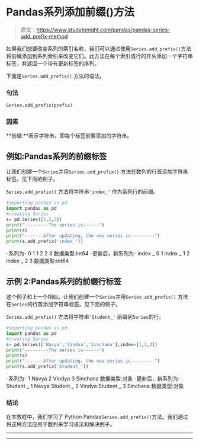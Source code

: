 # Pandas系列添加前缀()方法

> 原文：<https://www.studytonight.com/pandas/pandas-series-add_prefix-method>

如果我们想要改变系列的索引名称，我们可以通过使用`Series.add_prefix()`方法将前缀添加到系列索引来改变它们。此方法在每个索引或行的开头添加一个字符串标签，并返回一个带有更新标签的序列。

下面是`Series.add_prefix()` 方法的语法。

### 句法

```py
Series.add_prefix(prefix)
```

### 因素

**前缀:**表示字符串，即每个标签前要添加的字符串。

## 例如:Pandas系列的前缀标签

让我们创建一个`Series`并用`Series.add_prefix()` 方法在数列的行首添加字符串标签。见下面的例子。

`Series.add_prefix()` 方法将字符串`'index_'` 作为系列行的前缀。

```py
#importing pandas as pd
import pandas as pd
#creating Series
s= pd.Series([1,2,3])
print("---------The series is------")
print(s)
print("-------After updating, the new series is---------")
print(s.add_prefix('index_'))
```

-系列为-
0 1
1 2
2 3
数据类型:int64
-更新后，新系列为-
index _ 0 1
index _ 1 2
index _ 2 3
数据类型:int64

## 示例 2:Pandas系列的前缀行标签

这个例子和上一个相似。让我们创建一个`Series`并用`Series.add_prefix()` 方法在`Series`的行首添加字符串标签。见下面的例子。

`Series.add_prefix()` 方法将字符串`'Student_'` 前缀到`Series`的行。

```py
#importing pandas as pd
import pandas as pd
#creating Series
s= pd.Series(['Navya','Vindya','Sinchana'],index=[1,2,3])
print("---------The series is------")
print(s)
print("-------After updating, the new series is---------")
print(s.add_prefix('Student_'))
```

-系列为-
1 Navya
2 Vindya
3 Sinchana
数据类型:对象
-更新后，新系列为-
Student _ 1 Navya
Student _ 2 Vindya
Student _ 3 Sinchana
数据类型:对象

### 结论

在本教程中，我们学习了 Python Pandas`Series.add_prefix()`方法。我们通过将这种方法应用于数列来学习语法和解决例子。

* * *

* * *